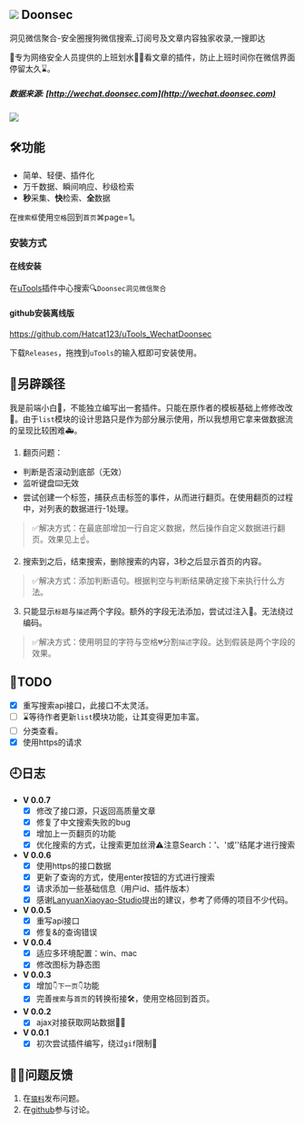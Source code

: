 ## ![](favicon.ico) Doonsec 
洞见微信聚合-安全圈搜狗微信搜索_订阅号及文章内容独家收录,一搜即达

🧱专为网络安全人员提供的上班划水🏊‍♂️看文章的插件，防止上班时间你在微信界面停留太久⌛️。

##### 数据来源: [http://wechat.doonsec.com](http://wechat.doonsec.com)

![](https://mmbiz.qpic.cn/mmbiz_gif/vML07fExwAcLuCt7jXGUmxSrXjOXG6KhANbYyCGaibp6sMPB8iaebRUV5EHGcaWHoibElmJGUl4eACiahMCVXFCBEA/640?wx_fmt=gif&tp=webp&wxfrom=5&wx_lazy=1)

## 🛠功能

- 简单、轻便、插件化
- 万千数据、瞬间响应、秒级检索
- **秒**采集、**快**检索、**全**数据

在`搜索框`使用`空格`回到`首页`⌘page=1。
### 安装方式

#### 在线安装

在[uTools](https://u.tools/)插件中心搜索🔍`Doonsec洞见微信聚合`

#### github安装离线版

https://github.com/Hatcat123/uTools_WechatDoonsec

下载`Releases`，拖拽到`uTools`的输入框即可安装使用。

## 🏇另辟蹊径

我是前端小白🥬，不能独立编写出一套插件。只能在原作者的模板基础上修修改改🍮。由于`list`模块的设计思路只是作为部分展示使用，所以我想用它拿来做数据流的呈现比较困难🚑。

1. 翻页问题：

* 判断是否滚动到底部（无效）
* 监听键盘⌨️无效
* 尝试创建一个标签，捕获点击标签的事件，从而进行翻页。在使用翻页的过程中，对列表的数据进行-1处理。
> ✅解决方式：在最底部增加一行自定义数据，然后操作自定义数据进行翻页。效果见上☝️。

2. 搜索到之后，结束搜索，删除搜索的内容，3秒之后显示首页的内容。
> ✅解决方式：添加判断语句。根据判空与判断结果确定接下来执行什么方法。

3. 只能显示`标题`与`描述`两个字段。额外的字段无法添加，尝试过注入💉。无法绕过编码。
> ✅解决方式：使用明显的字符与空格💔分割`描述`字段。达到假装是两个字段的效果。


## 📝TODO

- [x] 重写搜索api接口，此接口不太灵活。
- [ ] ⌛️等待作者更新`list`模块功能，让其变得更加丰富。
- [ ] 分类查看。
- [x] 使用https的请求

## 🕘日志

- **V 0.0.7**
    - [x] 修改了接口源，只返回高质量文章
    - [x] 修复了中文搜索失败的bug 
    - [x] 增加上一页翻页的功能
    - [x] 优化搜索的方式，让搜索更加丝滑⚠️注意Search：'、'或'\'结尾才进行搜索

- **V 0.0.6**
    - [x] 使用https的接口数据
    - [x] 更新了查询的方式，使用enter按钮的方式进行搜索
    - [x] 请求添加一些基础信息（用户id、插件版本）
    - [x] 感谢[LanyuanXiaoyao-Studio](https://github.com/LanyuanXiaoyao-Studio/utools-search-lite)提出的建议，参考了师傅的项目不少代码。
- **V 0.0.5**
    - [x] 重写api接口
    - [x] 修复&的查询错误
- **V 0.0.4**
    - [x] 适应多环境配置：win、mac
    - [x] 修改图标为静态图
- **V 0.0.3**
    - [x] 增加`👇下一页👇`功能
    - [x] 完善`搜索`与`首页`的转换衔接🛠，使用空格回到首页。
- **V 0.0.2**
    - [x] ajax对接获取网站数据🧑‍💻
- **V 0.0.1**
    - [x] 初次尝试插件编写，绕过`gif`限制🚫

## 🙋‍♂️问题反馈

1. 在[`猿料`](https://yuanliao.info/)发布问题。
2. 在[github](https://github.com/Hatcat123/uTools_WechatDoonsec)参与讨论。
